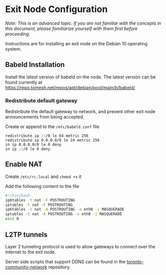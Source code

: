 # Exit Node Configuration

*Note: This is an advanced topic. If you are not familiar with the concepts in this document, please familiarize yourself with them first before proceeding.*

Instructions are for installing an exit node on the Debian 10 operating system. 


## Babeld Installation

Install the latest version of babeld on the node. The latest version can be found currently at 
https://repo.tomesh.net/repos/apt/debian/pool/main/b/babeld/

### Redistribute default gateway

Redistribute the default gateway to network, and prevent other exit node announcements from being accepted.

Create or append to the `/etc/babeld.conf` file

```
redistribute ip ::/0 le 64 metric 256
redistribute ip 0.0.0.0/0 le 24 metric 256
in ip 0.0.0.0/0 le 0 deny
in ip ::/0 le 0 deny

```

## Enable NAT

Create `/etc/rc.local` and `chmod +x` it

Add the following content to the file

```bash
#!/bin/bash
ip6tables -t nat -F POSTROUTING
iptables -t nat -F POSTROUTING
ip6tables -t nat -A POSTROUTING -o eth0 -j MASQUERADE
iptables -t nat -A POSTROUTING -o eth0 -j MASQUERADE
exit 0
```

## L2TP tunnels

Layer 2 tunneling protocol is used to allow gateways to connect over the internet to the exit node.

Server side scripts that support DDNS can be found in the [toronto-community-network](https://github.com/tomeshnet/toronto-community-network/tree/master/network/scripts/l2tp-tunnel-endpoint) repository.
